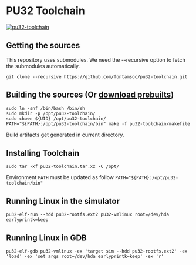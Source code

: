 # PU32 Toolchain
[![pu32-toolchain](https://github.com/fontamsoc/pu32-toolchain/actions/workflows/release.yml/badge.svg)](https://github.com/fontamsoc/pu32-toolchain/actions/workflows/release.yml)

## Getting the sources

This repository uses submodules.
We need the --recursive option to fetch the submodules automatically.

	git clone --recursive https://github.com/fontamsoc/pu32-toolchain.git

## Building the sources (Or [download prebuilts](https://github.com/fontamsoc/pu32-toolchain/releases/latest))

	sudo ln -snf /bin/bash /bin/sh
	sudo mkdir -p /opt/pu32-toolchain/
	sudo chown ${UID} /opt/pu32-toolchain/
	PATH="${PATH}:/opt/pu32-toolchain/bin" make -f pu32-toolchain/makefile

Build artifacts get generated in current directory.

## Installing Toolchain

	sudo tar -xf pu32-toolchain.tar.xz -C /opt/

Environment `PATH` must be updated as follow `PATH="${PATH}:/opt/pu32-toolchain/bin"`

## Running Linux in the simulator

	pu32-elf-run --hdd pu32-rootfs.ext2 pu32-vmlinux root=/dev/hda earlyprintk=keep

## Running Linux in GDB

	pu32-elf-gdb pu32-vmlinux -ex 'target sim --hdd pu32-rootfs.ext2' -ex 'load' -ex 'set args root=/dev/hda earlyprintk=keep' -ex 'r'
